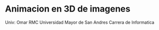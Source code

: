# Animacion en 3D de imagenes 
Univ: Omar RMC 
Universidad Mayor de San Andres
Carrera de Informatica